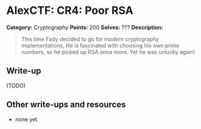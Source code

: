 # AlexCTF: CR4: Poor RSA

**Category:** Cryptography
**Points:** 200
**Solves:** ???
**Description:**

> This time Fady decided to go for modern cryptography implementations, He is
> fascinated with choosing his own prime numbers, so he picked up RSA once
> more. Yet he was unlucky again!

## Write-up

(TODO)

## Other write-ups and resources

 * none yet
